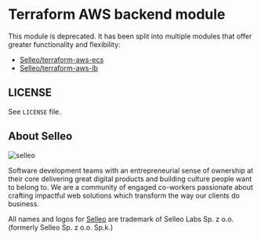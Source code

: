# Terraform AWS backend module

This module is deprecated. It has been split into multiple modules that offer greater functionality and flexibility:
- [Selleo/terraform-aws-ecs](https://github.com/selleo/terraform-aws-ecs)
- [Selleo/terraform-aws-lb](https://github.com/Selleo/terraform-aws-lb)

## LICENSE

See `LICENSE` file.

## About Selleo

![selleo](https://raw.githubusercontent.com/Selleo/selleo-resources/master/public/github_footer.png)

Software development teams with an entrepreneurial sense of ownership at their core delivering great digital products and building culture people want to belong to. We are a community of engaged co-workers passionate about crafting impactful web solutions which transform the way our clients do business.

All names and logos for [Selleo](https://selleo.com/about) are trademark of Selleo Labs Sp. z o.o. (formerly Selleo Sp. z o.o. Sp.k.)
